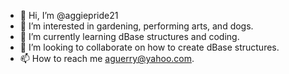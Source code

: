 - 👋 Hi, I’m @aggiepride21
- 👀 I’m interested in gardening, performing arts, and dogs.
- 🌱 I’m currently learning dBase structures and coding.
- 💞️ I’m looking to collaborate on how to create dBase structures.
- 📫 How to reach me aguerry@yahoo.com.

<!---
aggiepride21/aggiepride21 is a ✨ special ✨ repository because its `README.md` (this file) appears on your GitHub profile.
You can click the Preview link to take a look at your changes.
--->
